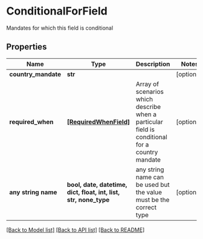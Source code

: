 # ConditionalForField

Mandates for which this field is conditional

## Properties
Name | Type | Description | Notes
------------ | ------------- | ------------- | -------------
**country_mandate** | **str** |  | [optional] 
**required_when** | [**[RequiredWhenField]**](RequiredWhenField.md) | Array of scenarios which describe when a particular field is conditional for a country mandate | [optional] 
**any string name** | **bool, date, datetime, dict, float, int, list, str, none_type** | any string name can be used but the value must be the correct type | [optional]

[[Back to Model list]](../README.md#documentation-for-models) [[Back to API list]](../README.md#documentation-for-api-endpoints) [[Back to README]](../README.md)


